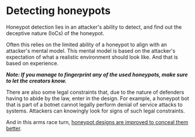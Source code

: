 # Detecting honeypots

Honeypot detection lies in an attacker's ability to detect, and find out the deceptive nature (IoCs) of the honeypot. 

Often this relies on the limited ability of a honeypot to align with an attacker's mental model. This mental model is based on the attacker's expectation of what a realistic environment should look like. And that is based on experience. 

***Note: If you manage to fingerprint any of the used honeypots, make sure to let the creators know.***

There are also some legal constraints that, due to the nature of defenders having to abide by the law, enter in the design. For example, a honeypot bot that is part of a botnet cannot legally perform denial of service attacks to systems. Attackers can knowingly look for signs of such legal constraints. 

And in this arms race turn, [honeypot designs are improved to conceal them better](concealed.md).
